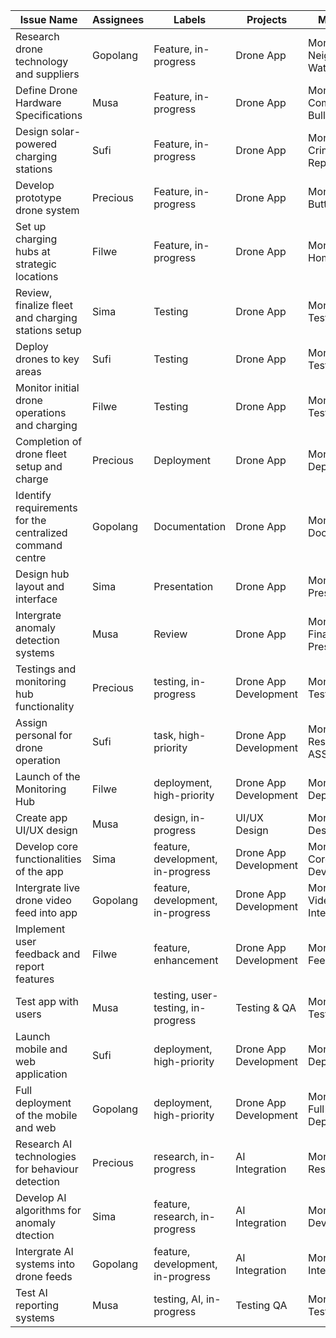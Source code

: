 | Issue Name                               | Assignees           | Labels               | Projects        | Milestones                     |
|------------------------------------------|---------------------|-------------------   |-----------------|--------------------------------|
| Research drone technology and suppliers  | Gopolang            | Feature, in-progress | Drone App       | Month 1 - Neighbourhood Watch  |
| Define Drone Hardware Specifications     | Musa                | Feature, in-progress | Drone App       | Month 2 - Community Bulletin   |
| Design solar-powered charging stations   | Sufi                | Feature, in-progress | Drone App       | Month 3 - Crime Reporting      |
| Develop prototype drone system           | Precious            | Feature, in-progress | Drone App       | Month 4 - SOS Button           |
| Set up charging hubs at strategic locations| Filwe               | Feature, in-progress | Drone App       | Month 5 - Home Security      |
| Review, finalize fleet and charging stations setup        | Sima                | Testing              | Drone App       | Month 6 - Testing              |
| Deploy drones to key areas               | Sufi                | Testing              | Drone App       | Month 6 - Testing              | 
| Monitor initial drone operations and charging | Filwe               | Testing              | Drone App       | Month 6 - Testing              |
| Completion of drone fleet setup and charge                         | Precious            | Deployment           | Drone App       | Month 7 - Deployment           |
| Identify requirements for the centralized command centre                 | Gopolang            | Documentation        | Drone App       | Month 8 - Documentation        |
| Design hub layout and interface               | Sima                | Presentation         | Drone App       | Month 9 - Final Presentation   |
| Intergrate anomaly detection systems               | Musa                | Review               | Drone App       | Month 10 - Final Presentation  |
| Testings and monitoring hub functionality|Precious         |testing, in-progress|Drone App Development|Month 8 - Testing
| Assign personal for drone operation      |Sufi          |task, high-priority|Drone App Development|Month 2 - Resource ASSignment
| Launch of the Monitoring Hub             |Filwe          |deployment, high-priority|Drone App Development|Month 9 - Deploymewnt
| Create app UI/UX design                  |Musa          |design, in-progress|	UI/UX Design|Month 3 - Design
| Develop core functionalities of the app  |Sima          |feature, development, in-progress|Drone App Development|Month 4 - Core Features Development
| Intergrate live drone video feed into app|Gopolang          |feature, development, in-progress|Drone App Development|Month 5 - Video Integration
| Implement user feedback and report features|Filwe         |feature, enhancement|Drone App Development|Month 6 - User Feedback
| Test app with users                      |Musa           |testing, user-testing, in-progress|Testing & QA|Month 7 - User Testing
| Launch mobile and web application        |Sufi          |deployment, high-priority|Drone App Development|Month 9 - Deployment
| Full deployment of the mobile and web    |Gopolang          |deployment, high-priority|Drone App Development|Month 10 - Full Deployment
| Research AI technologies for behaviour detection |Precious       |research, in-progress|AI Integration|Month 3 - Research
| Develop AI algorithms for anomaly dtection |Sima             |feature, research, in-progress|AI Integration|Month 4 - AI Development
| Intergrate AI systems into drone feeds   |Gopolang           |feature, development, in-progress|AI Integration|Month 6 - AI Integration
| Test AI reporting systems                |Musa           |testing, AI, in-progress|Testing QA|Month 7 - AI Testing
